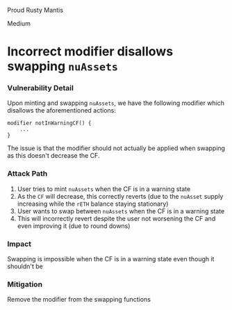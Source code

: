 Proud Rusty Mantis

Medium

# Incorrect modifier disallows swapping `nuAssets`

### Vulnerability Detail

Upon minting and swapping `nuAssets`, we have the following modifier which disallows the aforementioned actions:
```solidity
modifier notInWarningCF() {
    ...
}
```
The issue is that the modifier should not actually be applied when swapping as this doesn't decrease the CF.
### Attack Path

1. User tries to mint `nuAssets` when the CF is in a warning state
2. As the `CF` will decrease, this correctly reverts (due to the `nuAsset` supply increasing while the `rETH` balance staying stationary)
3. User wants to swap between `nuAssets` when the CF is in a warning state
4. This will incorrectly revert despite the user not worsening the CF and even improving it (due to round downs)
### Impact

Swapping is impossible when the CF is in a warning state even though it shouldn't be

### Mitigation

Remove the modifier from the swapping functions